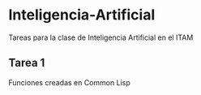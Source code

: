 # Inteligencia-Artificial
Tareas para la clase de Inteligencia Artificial en el ITAM

## Tarea 1 
Funciones creadas en Common Lisp

